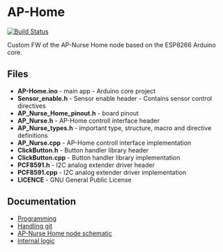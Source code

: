 # AP-Home

[![Build Status](https://travis-ci.com/vtothsvk/AP-Home.svg?branch=main)](https://travis-ci.com/vtothsvk/AP-Home)

Custom FW of the AP-Nurse Home node based on the ESP8266 Arduino core. 

## Files

* **AP-Home.ino** - main app - Arduino core project
* **Sensor_enable.h** - Sensor enable header - Contains sensor control directives
* **AP_Nurse_Home_pinout.h** - board pinout
* **AP_Nurse.h** - AP-Home controll interface header
* **AP_Nurse_types.h** - important type, structure, macro and directive definitions
* **AP_Nurse.cpp** - AP-Home controll interface implementation
* **ClickButton.h** - Button handler library header
* **ClickButton.cpp** - Button handler library implementation
* **PCF8591.h** - I2C analog extender driver header
* **PCF8591.cpp** - I2C analog extender driver implementation
* **LICENCE** - GNU General Public License

## Documentation

* [Programming](Documentation/Programming.md)
* [Handling git](Documentation/GIT.md)
* [AP-Nurse Home node schematic](Documentation/AP-Home_schematic.pdf)
* [internal logic](https://github.com/vtothsvk/AP-Home/blob/main/Documentation/internal%20logic_12_8_2020.xlsx)

